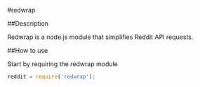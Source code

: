 #redwrap

##Description

Redwrap is a node.js module that simplifies Reddit API requests. 

##How to use

Start by requiring the redwrap module

```javascript
reddit = require('redwrap');
```


